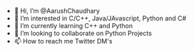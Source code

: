 - 👋 Hi, I’m @AarushChaudhary
- 👀 I’m interested in C/C++, Java/JAvascript, Python and C#
- 🌱 I’m currently learning C++ and Python
- 💞️ I’m looking to collaborate on Python Projects
- 📫 How to reach me Twitter DM's

<!---
AarushChaudhary/AarushChaudhary is a ✨ special ✨ repository because its `README.md` (this file) appears on your GitHub profile.
You can click the Preview link to take a look at your changes.
--->
